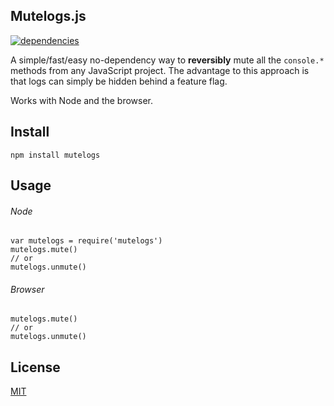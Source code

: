 ## Mutelogs.js

[![dependencies](https://david-dm.org/qbunt/mutelogs.js.svg) ](https://david-dm.org/)

A simple/fast/easy no-dependency way to **reversibly** mute all the `console.*` methods from any JavaScript project. The advantage to this approach is that logs can simply be hidden behind a feature flag. 

Works with Node and the browser.

## Install
`npm install mutelogs`

## Usage
###### Node
    var mutelogs = require('mutelogs')
    mutelogs.mute()
    // or
    mutelogs.unmute()
###### Browser
    mutelogs.mute()
    // or 
    mutelogs.unmute()

## License
[MIT](https://en.wikipedia.org/wiki/MIT_License)
